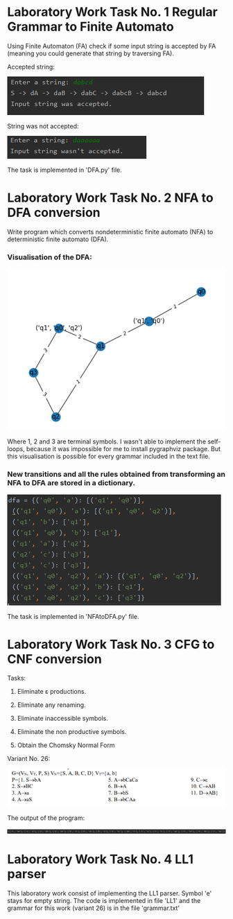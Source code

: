 # Laboratory Work Task No. 1 Regular Grammar to Finite Automato

Using Finite Automaton (FA) check if some input string is accepted by FA (meaning you could generate that string by traversing FA).

Accepted string:

<img src="/venv/dfa_accepted.PNG"/>

String was not accepted:

<img src="/venv/dfa_notaccept.PNG"/>

The task is implemented in 'DFA.py' file.

# Laboratory Work Task No. 2 NFA to DFA conversion

Write program which converts nondeterministic finite automato (NFA) to deterministic finite automato (DFA).

### Visualisation of the DFA:

<img src="/venv/dfa_capture.PNG">

Where 1, 2 and 3 are terminal symbols. I wasn't able to implement the self-loops, because it was impossible for me to install pygraphviz package. But this visualisation
is possible for every grammar included in the text file.

### New transitions and all the rules obtained from transforming an NFA to DFA are stored in a dictionary.

<img src="/venv/dfa_console.PNG">

The task is implemented in 'NFAtoDFA.py' file.

# Laboratory Work Task No. 3 CFG to CNF conversion

Tasks:

  1. Eliminate ε productions.
 
  2. Eliminate any renaming.
  
  3. Eliminate inaccessible symbols.
  
  4. Eliminate the non productive symbols.
  
  5. Obtain the Chomsky Normal Form

Variant No. 26:

<img src="/venv/cfg.PNG">

The output of the program:

<img src="/venv/image_2021-05-17_020155.png">

# Laboratory Work Task No. 4 LL1 parser

This laboratory work consist of implementing the LL1 parser. Symbol 'e' stays for empty string.
The code is implemented in file 'LL1' and the grammar for this work (variant 26) is in the file 'grammar.txt'  
